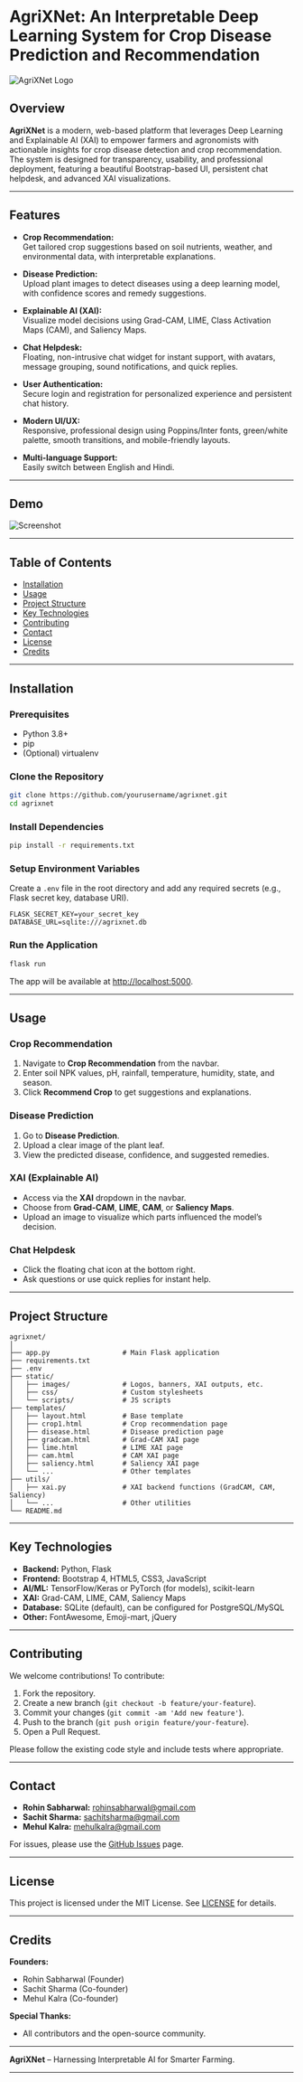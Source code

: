 # AgriXNet: An Interpretable Deep Learning System for Crop Disease Prediction and Recommendation

![AgriXNet Logo](static/images/agrilogo1.png)

## Overview

**AgriXNet** is a modern, web-based platform that leverages Deep Learning and Explainable AI (XAI) to empower farmers and agronomists with actionable insights for crop disease detection and crop recommendation. The system is designed for transparency, usability, and professional deployment, featuring a beautiful Bootstrap-based UI, persistent chat helpdesk, and advanced XAI visualizations.

---

## Features

- **Crop Recommendation:**  
  Get tailored crop suggestions based on soil nutrients, weather, and environmental data, with interpretable explanations.

- **Disease Prediction:**  
  Upload plant images to detect diseases using a deep learning model, with confidence scores and remedy suggestions.

- **Explainable AI (XAI):**  
  Visualize model decisions using Grad-CAM, LIME, Class Activation Maps (CAM), and Saliency Maps.

- **Chat Helpdesk:**  
  Floating, non-intrusive chat widget for instant support, with avatars, message grouping, sound notifications, and quick replies.

- **User Authentication:**  
  Secure login and registration for personalized experience and persistent chat history.

- **Modern UI/UX:**  
  Responsive, professional design using Poppins/Inter fonts, green/white palette, smooth transitions, and mobile-friendly layouts.

- **Multi-language Support:**  
  Easily switch between English and Hindi.

---

## Demo

![Screenshot](static/images/demo-screenshot.png)

---

## Table of Contents

- [Installation](#installation)
- [Usage](#usage)
- [Project Structure](#project-structure)
- [Key Technologies](#key-technologies)
- [Contributing](#contributing)
- [Contact](#contact)
- [License](#license)
- [Credits](#credits)

---

## Installation

### Prerequisites

- Python 3.8+
- pip
- (Optional) virtualenv

### Clone the Repository

```bash
git clone https://github.com/yourusername/agrixnet.git
cd agrixnet
```

### Install Dependencies

```bash
pip install -r requirements.txt
```

### Setup Environment Variables

Create a `.env` file in the root directory and add any required secrets (e.g., Flask secret key, database URI).

```env
FLASK_SECRET_KEY=your_secret_key
DATABASE_URL=sqlite:///agrixnet.db
```

### Run the Application

```bash
flask run
```

The app will be available at [http://localhost:5000](http://localhost:5000).

---

## Usage

### Crop Recommendation

1. Navigate to **Crop Recommendation** from the navbar.
2. Enter soil NPK values, pH, rainfall, temperature, humidity, state, and season.
3. Click **Recommend Crop** to get suggestions and explanations.

### Disease Prediction

1. Go to **Disease Prediction**.
2. Upload a clear image of the plant leaf.
3. View the predicted disease, confidence, and suggested remedies.

### XAI (Explainable AI)

- Access via the **XAI** dropdown in the navbar.
- Choose from **Grad-CAM**, **LIME**, **CAM**, or **Saliency Maps**.
- Upload an image to visualize which parts influenced the model’s decision.

### Chat Helpdesk

- Click the floating chat icon at the bottom right.
- Ask questions or use quick replies for instant help.

---

## Project Structure

```
agrixnet/
│
├── app.py                  # Main Flask application
├── requirements.txt
├── .env
├── static/
│   ├── images/             # Logos, banners, XAI outputs, etc.
│   ├── css/                # Custom stylesheets
│   └── scripts/            # JS scripts
├── templates/
│   ├── layout.html         # Base template
│   ├── crop1.html          # Crop recommendation page
│   ├── disease.html        # Disease prediction page
│   ├── gradcam.html        # Grad-CAM XAI page
│   ├── lime.html           # LIME XAI page
│   ├── cam.html            # CAM XAI page
│   ├── saliency.html       # Saliency XAI page
│   └── ...                 # Other templates
├── utils/
│   ├── xai.py              # XAI backend functions (GradCAM, CAM, Saliency)
│   └── ...                 # Other utilities
└── README.md
```

---

## Key Technologies

- **Backend:** Python, Flask
- **Frontend:** Bootstrap 4, HTML5, CSS3, JavaScript
- **AI/ML:** TensorFlow/Keras or PyTorch (for models), scikit-learn
- **XAI:** Grad-CAM, LIME, CAM, Saliency Maps
- **Database:** SQLite (default), can be configured for PostgreSQL/MySQL
- **Other:** FontAwesome, Emoji-mart, jQuery

---

## Contributing

We welcome contributions! To contribute:

1. Fork the repository.
2. Create a new branch (`git checkout -b feature/your-feature`).
3. Commit your changes (`git commit -am 'Add new feature'`).
4. Push to the branch (`git push origin feature/your-feature`).
5. Open a Pull Request.

Please follow the existing code style and include tests where appropriate.

---

## Contact

- **Rohin Sabharwal:** [rohinsabharwal@gmail.com](mailto:rohinsabharwal@gmail.com)
- **Sachit Sharma:** [sachitsharma@gmail.com](mailto:sachitsharma@gmail.com)
- **Mehul Kalra:** [mehulkalra@gmail.com](mailto:mehulkalra@gmail.com)

For issues, please use the [GitHub Issues](https://github.com/yourusername/agrixnet/issues) page.

---

## License

This project is licensed under the MIT License. See [LICENSE](LICENSE) for details.

---

## Credits

**Founders:**  
- Rohin Sabharwal (Founder)  
- Sachit Sharma (Co-founder)  
- Mehul Kalra (Co-founder)

**Special Thanks:**  
- All contributors and the open-source community.

---

**AgriXNet** – Harnessing Interpretable AI for Smarter Farming.

---
